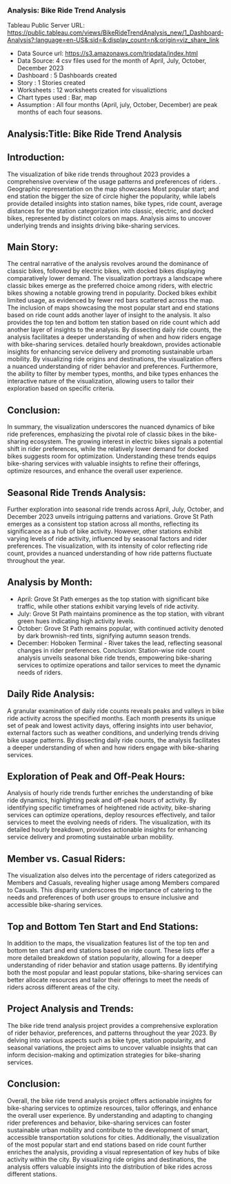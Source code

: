 ### Analysis: Bike Ride Trend Analysis
Tableau Public Server URL: 
https://public.tableau.com/views/BikeRideTrendAnalysis_new/1_Dashboard-Analysis?:language=en-US&:sid=&:display_count=n&:origin=viz_share_link

* Data Source url: https://s3.amazonaws.com/tripdata/index.html
* Data Source: 4 csv files used for the month of April, July,  October, December 2023
* Dashboard : 5 Dashboards created
* Story : 1 Stories created
* Worksheets : 12 worksheets created for visualiztions
* Chart types used : Bar, map
* Assumption : All four months (April, july, October, December) are peak months of each four seasons.

## Analysis:Title: Bike Ride Trend Analysis

## Introduction: 
The visualization of bike ride trends throughout 2023 provides a comprehensive overview of the usage patterns and preferences of riders. . Geographic representation on the map showcases Most popular start; and end station the bigger the size of circle higher the popularity, while labels provide detailed insights into station names, bike types, ride count, average distances 
for the station categorization into classic, electric, and docked bikes, represented by distinct colors on maps. Analysis aims to uncover underlying trends and insights driving bike-sharing services.   

## Main Story: 
The central narrative of the analysis revolves around the dominance of classic bikes, followed by electric bikes, with docked bikes displaying comparatively lower demand. The visualization portrays a landscape where classic bikes emerge as the preferred choice among riders, with electric bikes showing a notable growing trend in popularity. Docked bikes exhibit limited usage, as evidenced by fewer red bars scattered across the map. The inclusion of maps showcasing the most popular start and end stations based on ride count adds another layer of insight to the analysis. It also provides the top ten and bottom ten station based on ride count which add another layer of insights to the analysis. By dissecting daily ride counts, the analysis facilitates a deeper understanding of when and how riders engage with bike-sharing services. detailed hourly breakdown, provides actionable insights for enhancing service delivery and promoting sustainable urban mobility. By visualizing ride origins and destinations, the visualization offers a nuanced understanding of rider behavior and preferences. Furthermore, the ability to filter by member types, months, and bike types enhances the interactive nature of the visualization, allowing users to tailor their exploration based on specific criteria. 

## Conclusion: 
In summary, the visualization underscores the nuanced dynamics of bike ride preferences, emphasizing the pivotal role of classic bikes in the bike-sharing ecosystem. The growing interest in electric bikes signals a potential shift in rider preferences, while the relatively lower demand for docked bikes suggests room for optimization. Understanding these trends equips bike-sharing services with valuable insights to refine their offerings, optimize resources, and enhance the overall user experience. 

## Seasonal Ride Trends Analysis: 
Further exploration into seasonal ride trends across April, July, October, and December 2023 unveils intriguing patterns and variations. Grove St Path emerges as a consistent top station across all months, reflecting its significance as a hub of bike activity. However, other stations exhibit varying levels of ride activity, influenced by seasonal factors and rider preferences. The visualization, with its intensity of color reflecting ride count, provides a nuanced understanding of how ride patterns fluctuate throughout the year. 

## Analysis by Month: 
* April: Grove St Path emerges as the top station with significant bike traffic, while other stations exhibit varying levels of ride activity. 
* July: Grove St Path maintains prominence as the top station, with vibrant green hues indicating high activity levels. 
* October: Grove St Path remains popular, with continued activity denoted by dark brownish-red tints, signifying autumn season trends. 
* December: Hoboken Terminal - River takes the lead, reflecting seasonal changes in rider preferences. Conclusion: Station-wise ride count analysis unveils seasonal bike ride trends, empowering bike-sharing services to optimize operations and tailor services to meet the dynamic needs of riders. 

## Daily Ride Analysis: 
A granular examination of daily ride counts reveals peaks and valleys in bike ride activity across the specified months. Each month presents its unique set of peak and lowest activity days, offering insights into user behavior, external factors such as weather conditions, and underlying trends driving bike usage patterns. By dissecting daily ride counts, the analysis facilitates a deeper understanding of when and how riders engage with bike-sharing services. 

## Exploration of Peak and Off-Peak Hours: 
Analysis of hourly ride trends further enriches the understanding of bike ride dynamics, highlighting peak and off-peak hours of activity. By identifying specific timeframes of heightened ride activity, bike-sharing services can optimize operations, deploy resources effectively, and tailor services to meet the evolving needs of riders. The visualization, with its detailed hourly breakdown, provides actionable insights for enhancing service delivery and promoting sustainable urban mobility. 

## Member vs. Casual Riders: 
The visualization also delves into the percentage of riders categorized as Members and Casuals, revealing higher usage among Members compared to Casuals. This disparity underscores the importance of catering to the needs and preferences of both user groups to ensure inclusive and accessible bike-sharing services. 

## Top and Bottom Ten Start and End Stations: 
In addition to the maps, the visualization features list of the top ten and bottom ten start and end stations based on ride count. These lists offer a more detailed breakdown of station popularity, allowing for a deeper understanding of rider behavior and station usage patterns. By identifying both the most popular and least popular stations, bike-sharing services can better allocate resources and tailor their offerings to meet the needs of riders across different areas of the city. 

## Project Analysis and Trends: 
The bike ride trend analysis project provides a comprehensive exploration of rider behavior, preferences, and patterns throughout the year 2023. By delving into various aspects such as bike type, station popularity, and seasonal variations, the project aims to uncover valuable insights that can inform decision-making and optimization strategies for bike-sharing services. 

## Conclusion:
 Overall, the bike ride trend analysis project offers actionable insights for bike-sharing services to optimize resources, tailor offerings, and enhance the overall user experience. By understanding and adapting to changing rider preferences and behavior, bike-sharing services can foster sustainable urban mobility and contribute to the development of smart, accessible transportation solutions for cities. Additionally, the visualization of the most popular start and end stations based on ride count further enriches the analysis, providing a visual representation of key hubs of bike activity within the city. By visualizing ride origins and destinations, the analysis offers valuable insights into the distribution of bike rides across different stations. 
